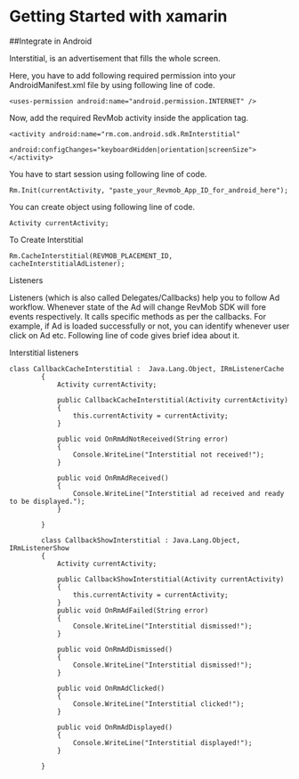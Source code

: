 # Getting Started with xamarin

##Integrate in Android

Interstitial, is an advertisement that fills the whole screen.

Here, you have to add following required permission into your AndroidManifest.xml file by using following line of code.
```
<uses-permission android:name="android.permission.INTERNET" />
```

Now, add the required RevMob activity inside the application tag.
```
<activity android:name="rm.com.android.sdk.RmInterstitial"
          android:configChanges="keyboardHidden|orientation|screenSize">
</activity>
```

You have to start session using following line of code.
```
Rm.Init(currentActivity, "paste_your_Revmob_App_ID_for_android_here");
```

You can create object using following line of code.
```
Activity currentActivity;
```

To Create Interstitial

```
Rm.CacheInterstitial(REVMOB_PLACEMENT_ID, cacheInterstitialAdListener);
```

Listeners

Listeners (which is also called Delegates/Callbacks) help you to follow Ad workflow. Whenever state of the Ad will change RevMob SDK will fore events respectively. It calls specific methods as per the callbacks. For example, if Ad is loaded successfully or not, you can identify whenever user click on Ad etc. Following line of code gives brief idea about it.

Interstitial listeners

```
class CallbackCacheInterstitial :  Java.Lang.Object, IRmListenerCache
		{
			Activity currentActivity;

			public CallbackCacheInterstitial(Activity currentActivity)
			{
				this.currentActivity = currentActivity;
			}

			public void OnRmAdNotReceived(String error)
			{
				Console.WriteLine("Interstitial not received!");
			}

			public void OnRmAdReceived()
			{
				Console.WriteLine("Interstitial ad received and ready to be displayed.");
			}

		}
```


```
		class CallbackShowInterstitial : Java.Lang.Object, IRmListenerShow
		{
			Activity currentActivity;

			public CallbackShowInterstitial(Activity currentActivity)
			{
				this.currentActivity = currentActivity;
			}
			public void OnRmAdFailed(String error)
			{
				Console.WriteLine("Interstitial dismissed!");
			}

			public void OnRmAdDismissed()
			{
				Console.WriteLine("Interstitial dismissed!");
			}

			public void OnRmAdClicked()
			{
				Console.WriteLine("Interstitial clicked!");
			}

			public void OnRmAdDisplayed()
			{
				Console.WriteLine("Interstitial displayed!");
			}

		}
```
